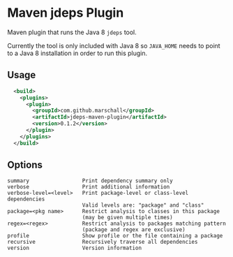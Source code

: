 Maven jdeps Plugin
==================

Maven plugin that runs the Java 8 `jdeps` tool.

Currently the tool is only included with Java 8 so `JAVA_HOME` needs to point to a Java 8 installation in order to run this plugin.

Usage
-----
```xml
  <build>
    <plugins>
      <plugin>
        <groupId>com.github.marschall</groupId>
        <artifactId>jdeps-maven-plugin</artifactId>
        <version>0.1.2</version>
      </plugin>
    </plugins>
  </build>
```

Options
-------

```
summary                 Print dependency summary only
verbose                 Print additional information
verbose-level=<level>   Print package-level or class-level dependencies
                        Valid levels are: "package" and "class"
package=<pkg name>      Restrict analysis to classes in this package
                        (may be given multiple times)
regex=<regex>           Restrict analysis to packages matching pattern
                        (package and regex are exclusive)
profile                 Show profile or the file containing a package
recursive               Recursively traverse all dependencies
version                 Version information
```